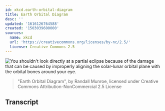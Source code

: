 ```yaml
---
id: xkcd.earth-orbital-diagram
title: Earth Orbital Diagram
desc: ''
updated: '1616126764588'
created: '1503039600000'
sources:
  name: xkcd
  url: 'https://creativecommons.org/licenses/by-nc/2.5/'
  license: Creative Commons 2.5
---
```

![You shouldn't look directly at a partial eclipse because of the damage that can be caused by improperly aligning the solar-lunar orbital plane with the orbital bones around your eye.](https://imgs.xkcd.com/comics/earth_orbital_diagram.png)
> "Earth Orbital Diagram", by Randall Munroe, licensed under Creative Commons Attribution-NonCommercial 2.5 License

## Transcript
